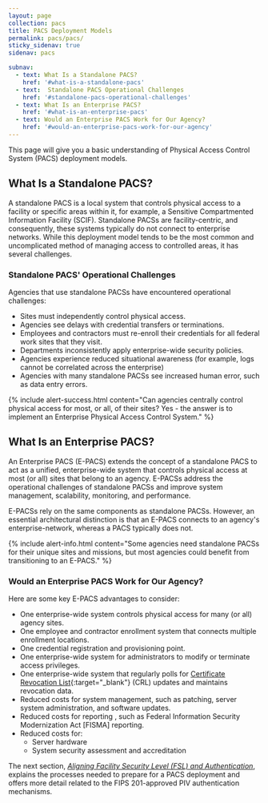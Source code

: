 ```yaml
---
layout: page
collection: pacs
title: PACS Deployment Models
permalink: pacs/pacs/
sticky_sidenav: true
sidenav: pacs

subnav:
  - text: What Is a Standalone PACS?
    href: '#what-is-a-standalone-pacs'
  - text:  Standalone PACS Operational Challenges
    href: '#standalone-pacs-operational-challenges'
  - text: What Is an Enterprise PACS?
    href: '#what-is-an-enterprise-pacs'
  - text: Would an Enterprise PACS Work for Our Agency?
    href: '#would-an-enterprise-pacs-work-for-our-agency'
---
```


This page will give you a basic understanding of Physical Access Control System (PACS) deployment models. 

## What Is a Standalone PACS?

A standalone PACS is a local system that controls physical access to a facility or specific areas within it, for example, a Sensitive Compartmented Information Facility (SCIF). Standalone PACSs are facility-centric, and consequently, these systems typically do not connect to enterprise networks. While this deployment model tends to be the most common and uncomplicated method of managing access to controlled areas, it has several challenges.

### Standalone PACS' Operational Challenges

Agencies that use standalone PACSs have encountered operational challenges: 
* Sites must independently control physical access.
* Agencies see delays with credential transfers or terminations.
* Employees and contractors must re-enroll their credentials for all federal work sites that they visit.
* Departments inconsistently apply enterprise-wide security policies.
* Agencies experience reduced situational awareness (for example, logs cannot be correlated across the enterprise)
* Agencies with many standalone PACSs see increased human error, such as data entry errors.

{% include alert-success.html content="Can agencies centrally control physical access for most, or all, of their sites?  Yes - the answer is to implement an Enterprise Physical Access Control System." %}

## What Is an Enterprise PACS?

An Enterprise PACS (E-PACS) extends the concept of a standalone PACS to act as a unified, enterprise-wide system that controls physical access at most (or all) sites that belong to an agency. E-PACSs address the operational challenges of standalone PACSs and improve system management, scalability, monitoring, and performance. 

E-PACSs rely on the same components as standalone PACSs. However, an essential architectural distinction is that an E-PACS connects to an agency's enterprise-network, whereas a PACS typically does not.

{% include alert-info.html content="Some agencies need standalone PACSs for their unique sites and missions, but most agencies could benefit from transitioning to an E-PACS." %}

### Would an Enterprise PACS Work for Our Agency?

Here are some key E-PACS advantages to consider:

* One enterprise-wide system controls physical access for many (or all) agency sites.
* One employee and contractor enrollment system that connects multiple enrollment locations.
* One credential registration and provisioning point.
* One enterprise-wide system for administrators to modify or terminate access privileges.
* One enterprise-wide system that regularly polls for [Certificate Revocation List](../../piv/cert-trust/#revocation){:target="_blank"} (CRL) updates and maintains revocation data.
* Reduced costs for system management, such as patching, server system administration, and software updates.
* Reduced costs for reporting , such as Federal Information Security Modernization Act [FISMA] reporting.
* Reduced costs for:
    * Server hardware
    * System security assessment and accreditation

	
The next section, *[Aligning Facility Security Level (FSL) and Authentication](../alignfslandauth/)*, explains the processes needed to prepare for a PACS deployment and offers more detail related to the FIPS 201-approved PIV authentication mechanisms.
